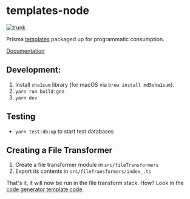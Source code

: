 # templates-node

[![trunk](https://github.com/prisma/templates-node/actions/workflows/trunk.yml/badge.svg)](https://github.com/prisma/templates-node/actions/workflows/trunk.yml)

Prisma [templates](https://github.com/prisma/prisma-schema-examples) packaged up for programmatic consumption.

[Documentation](https://paka.dev/npm/@prisma/templates)

## Development:

1. Install `sha1sum` library (for macOS via `brew install md5sha1sum`).
2. `yarn run build:gen`
3. `yarn dev`

## Testing

- `yarn test:db:up` to start test databases

## Creating a File Transformer

1. Create a file transformer module in `src/fileTransformers`
2. Export its contents in `src/fileTransformers/index_.ts`

That's it, it will now be run in the file transform stack. How? Look in the [code generator template code](https://github.com/prisma/templates-node/blob/0eba1d714087a49bbb4674b51f8ad5fa8c8fecb3/generator/cli/generate-type-script.ts#L421-L426).
